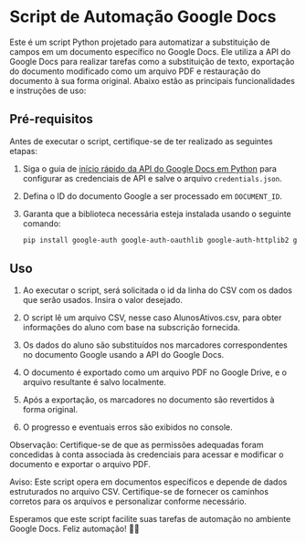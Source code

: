 # Script de Automação Google Docs

Este é um script Python projetado para automatizar a substituição de campos em um documento específico no Google Docs. Ele utiliza a API do Google Docs para realizar tarefas como a substituição de texto, exportação do documento modificado como um arquivo PDF e restauração do documento à sua forma original. Abaixo estão as principais funcionalidades e instruções de uso:

## Pré-requisitos
Antes de executar o script, certifique-se de ter realizado as seguintes etapas:

1. Siga o guia de [início rápido da API do Google Docs em Python](https://developers.google.com/docs/api/quickstart/python?hl=pt-br) para configurar as credenciais de API e salve o arquivo `credentials.json`.

2. Defina o ID do documento Google a ser processado em `DOCUMENT_ID`.

3. Garanta que a biblioteca necessária esteja instalada usando o seguinte comando:

   ```bash
   pip install google-auth google-auth-oauthlib google-auth-httplib2 google-api-python-client


## Uso

1. Ao executar o script, será solicitada o id da linha do CSV com os dados que serão usados. Insira o valor desejado.

2. O script lê um arquivo CSV, nesse caso AlunosAtivos.csv, para obter informações do aluno com base na subscrição fornecida.

3. Os dados do aluno são substituídos nos marcadores correspondentes no documento Google usando a API do Google Docs.

4. O documento é exportado como um arquivo PDF no Google Drive, e o arquivo resultante é salvo localmente.

5. Após a exportação, os marcadores no documento são revertidos à forma original.

6. O progresso e eventuais erros são exibidos no console.

Observação: Certifique-se de que as permissões adequadas foram concedidas à conta associada às credenciais para acessar e modificar o documento e exportar o arquivo PDF.

Aviso: Este script opera em documentos específicos e depende de dados estruturados no arquivo CSV. Certifique-se de fornecer os caminhos corretos para os arquivos e personalizar conforme necessário.

Esperamos que este script facilite suas tarefas de automação no ambiente Google Docs. Feliz automação! 🚀🎉
